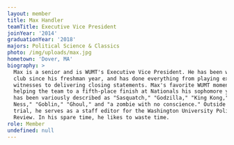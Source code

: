 ```yaml
---
layout: member
title: Max Handler
teamTitle: Executive Vice President
joinYear: '2014'
graduationYear: '2018'
majors: Political Science & Classics
photo: /img/uploads/max.jpg
hometown: 'Dover, MA'
biography: >
  Max is a senior and is WUMT's Executive Vice President. He has been with the
  club since his freshman year, and has done everything from playing expert
  witnesses to delivering closing statements. Max's favorite WUMT moment was
  helping the team to a fifth-place finish at Nationals his sophomore year. He
  has been variously described as "Sasquatch," "Godzilla," "King Kong," "Loch
  Ness," "Goblin," "Ghoul," and "a zombie with no conscience." Outside of mock
  trial, he serves as a staff editor for the Washington University Political
  Review. In his spare time, he likes to waste time.
role: Member
undefined: null
---
```






